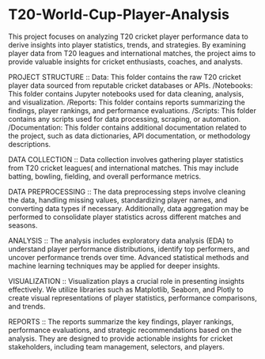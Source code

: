 # T20-World-Cup-Player-Analysis

This project focuses on analyzing T20 cricket player performance data to derive insights into player statistics, trends, and strategies. By examining player data from T20 leagues and international matches, the project aims to provide valuable insights for cricket enthusiasts, coaches, and analysts.

PROJECT STRUCTURE :: 
Data: This folder contains the raw T20 cricket player data sourced from reputable cricket databases or APIs.
/Notebooks: This folder contains Jupyter notebooks used for data cleaning, analysis, and visualization.
/Reports: This folder contains reports summarizing the findings, player rankings, and performance evaluations.
/Scripts: This folder contains any scripts used for data processing, scraping, or automation.
/Documentation: This folder contains additional documentation related to the project, such as data dictionaries, API documentation, or methodology descriptions.

DATA COLLECTION :: 
Data collection involves gathering player statistics from T20 cricket leagues(  and international matches. This may include batting, bowling, fielding, and overall performance metrics.

DATA PREPROCESSING :: 
The data preprocessing steps involve cleaning the data, handling missing values, standardizing player names, and converting data types if necessary. Additionally, data aggregation may be performed to consolidate player statistics across different matches and seasons.

ANALYSIS :: 
The analysis includes exploratory data analysis (EDA) to understand player performance distributions, identify top performers, and uncover performance trends over time. Advanced statistical methods and machine learning techniques may be applied for deeper insights.

VISUALIZATION :: 
Visualization plays a crucial role in presenting insights effectively. We utilize libraries such as Matplotlib, Seaborn, and Plotly to create visual representations of player statistics, performance comparisons, and trends.

REPORTS :: 
The reports summarize the key findings, player rankings, performance evaluations, and strategic recommendations based on the analysis. They are designed to provide actionable insights for cricket stakeholders, including team management, selectors, and players.
